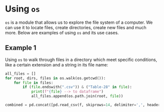 # Using `os`

`os` is a module that allows us to explore the file system of a computer. We can use it to locate files, create directories, create new files and much more. Below are examples of using `os` and its use cases.

## Example 1

Using `os` to walk through files in a directory which meet specific conditions, like a certain extension and a string in its file name:

```python
all_files = []
for root, dirs, files in os.walk(os.getcwd()):
    for file in files:
        if (file.endswith(".csv")) & ("Table-28" in file):
            print(f"{file} --> to dataframe")
            all_files.append(os.path.join(root, file))

combined = pd.concat([pd.read_csv(f, skiprows=14, delimiter=',', header='infer') for f in all_files])
```